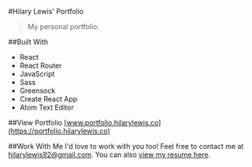#Hilary Lewis' Portfolio
>My personal portfolio.

##Built With
* React
* React Router
* JavaScript
* Sass
* Greensock
* Create React App
* Atom Text Editor

##View Portfolio
[www.portfolio.hilarylewis.co](https://portfolio.hilarylewis.co)

##Work With Me
I'd love to work with you too! Feel free to contact me at hilarylewis92@gmail.com. You can also [view my resume here](https://github.com/hilarylewis92/my-resume.git).

